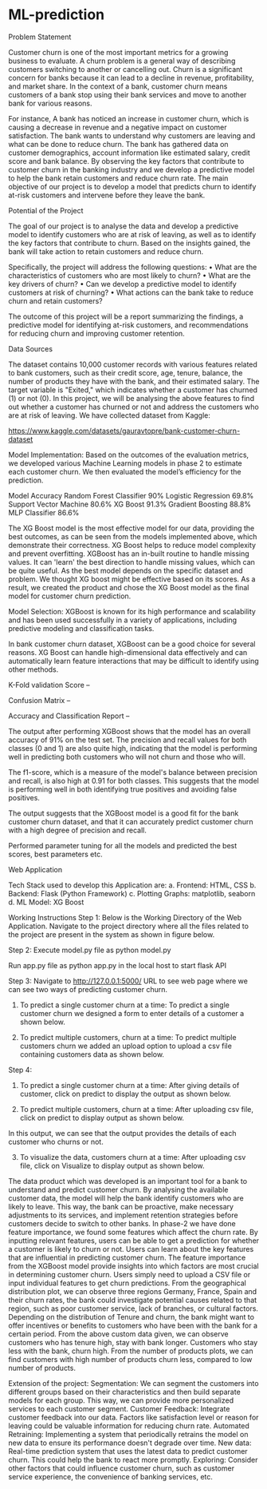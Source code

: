 # ML-prediction

Problem Statement 

Customer churn is one of the most important metrics for a growing business to evaluate. A churn problem is a general way of describing customers switching to another or cancelling out. Churn is a significant concern for banks because it can lead to a decline in revenue, profitability, and market share. In the context of a bank, customer churn means customers of a bank stop using their bank services and move to another bank for various reasons. 

For instance, A bank has noticed an increase in customer churn, which is causing a decrease in revenue and a negative impact on customer satisfaction. The bank wants to understand why customers are leaving and what can be done to reduce churn. The bank has gathered data on customer demographics, account information like estimated salary, credit score and bank balance. By observing the key factors that contribute to customer churn in the banking industry and we develop a predictive model to help the bank retain customers and reduce churn rate. The main objective of our project is to develop a model that predicts churn to identify at-risk customers and intervene before they leave the bank.

Potential of the Project 

The goal of our project is to analyse the data and develop a predictive model to identify customers who are at risk of leaving, as well as to identify the key factors that contribute to churn. Based on the insights gained, the bank will take action to retain customers and reduce churn. 

Specifically, the project will address the following questions: 
• What are the characteristics of customers who are most likely to churn? 
• What are the key drivers of churn? 
• Can we develop a predictive model to identify customers at risk of churning? 
• What actions can the bank take to reduce churn and retain customers? 

The outcome of this project will be a report summarizing the findings, a predictive model for identifying at-risk customers, and recommendations for reducing churn and improving customer retention.


Data Sources 

The dataset contains 10,000 customer records with various features related to bank customers, such as their credit score, age, tenure, balance, the number of products they have with the bank, and their estimated salary. The target variable is "Exited," which indicates whether a customer has churned (1) or not (0). 
In this project, we will be analysing the above features to find out whether a customer has churned or not and address the customers who are at risk of leaving. 
We have collected dataset from Kaggle: 

https://www.kaggle.com/datasets/gauravtopre/bank-customer-churn-dataset


Model Implementation:
Based on the outcomes of the evaluation metrics, we developed various Machine Learning models in phase 2 to estimate each customer churn. We then evaluated the model’s efficiency for the prediction.

Model	Accuracy
Random Forest Classifier	90%
Logistic Regression	69.8%
Support Vector Machine	80.6%
XG Boost	91.3%
Gradient Boosting	88.8%
MLP Classifier	86.6%

The XG Boost model is the most effective model for our data, providing the best outcomes, as can be seen from the models implemented above, which demonstrate their correctness.
XG Boost helps to reduce model complexity and prevent overfitting. XGBoost has an in-built routine to handle missing values. It can 'learn' the best direction to handle missing values, which can be quite useful. As the best model depends on the specific dataset and problem. We thought XG boost might be effective based on its scores. As a result, we created the product and chose the XG Boost model as the final model for customer churn prediction.

Model Selection:
XGBoost is known for its high performance and scalability and has been used successfully in a variety of applications, including predictive modeling and classification tasks.

In bank customer churn dataset, XGBoost can be a good choice for several reasons. XG Boost can handle high-dimensional data effectively and can automatically learn feature interactions that may be difficult to identify using other methods.

K-Fold validation Score –

 

Confusion Matrix –

 



Accuracy and Classification Report –

 

The output after performing XGBoost shows that the model has an overall accuracy of 91% on the test set. The precision and recall values for both classes (0 and 1) are also quite high, indicating that the model is performing well in predicting both customers who will not churn and those who will.

The f1-score, which is a measure of the model's balance between precision and recall, is also high at 0.91 for both classes. This suggests that the model is performing well in both identifying true positives and avoiding false positives.

The output suggests that the XGBoost model is a good fit for the bank customer churn dataset, and that it can accurately predict customer churn with a high degree of precision and recall.

Performed parameter tuning for all the models and predicted the best scores, best parameters etc. 

Web Application

Tech Stack used to develop this Application are:
a. Frontend: HTML, CSS
b. Backend: Flask (Python Framework)
c. Plotting Graphs: matplotlib, seaborn
d. ML Model: XG Boost


Working Instructions
Step 1:
Below is the Working Directory of the Web Application. Navigate to the project directory
where all the files related to the project are present in the system as shown in figure
below.

 

Step 2:
Execute model.py file as python model.py
 

Run app.py file as python app.py in the local host to start flask API

 

Step 3:
Navigate to http://127.0.0.1:5000/ URL to see web page where we can see two ways of predicting customer churn.

1) To predict a single customer churn at a time: To predict a single customer churn we designed a form to enter details of a customer a shown below.

 
2) To predict multiple customers, churn at a time: To predict multiple customers churn we added an upload option to upload a csv file containing customers data as shown below.

 





Step 4: 

1) To predict a single customer churn at a time: After giving details of customer, click on predict to display the output as shown below.

 
 
  


2) To predict multiple customers, churn at a time: After uploading csv file, click on predict to display output as shown below.

 

In this output, we can see that the output provides the details of each customer who churns or not. 

3) To visualize the data, customers churn at a time: After uploading csv file, click on Visualize to display output as shown below.

  
         


The data product which was developed is an important tool for a bank to understand and predict customer churn. By analysing the available customer data, the model will help the bank identify customers who are likely to leave. This way, the bank can be proactive, make necessary adjustments to its services, and implement retention strategies before customers decide to switch to other banks.
In phase-2 we have done feature importance, we found some features which affect the churn rate.
By inputting relevant features, users can be able to get a prediction for whether a customer is likely to churn or not. Users can learn about the key features that are influential in predicting customer churn. The feature importance from the XGBoost model provide insights into which factors are most crucial in determining customer churn. Users simply need to upload a CSV file or input individual features to get churn predictions.
From the geographical distribution plot, we can observe three regions Germany, France, Spain and their churn rates, the bank could investigate potential causes related to that region, such as poor customer service, lack of branches, or cultural factors. Depending on the distribution of Tenure and churn, the bank might want to offer incentives or benefits to customers who have been with the bank for a certain period. From the above custom data given, we can observe customers who has tenure high, stay with bank longer. Customers who stay less with the bank, churn high. 
From the number of products plots, we can find customers with high number of products churn less, compared to low number of products.

Extension of the project:
Segmentation: We can segment the customers into different groups based on their characteristics and then build separate models for each group. This way, we can provide more personalized services to each customer segment.
Customer Feedback: Integrate customer feedback into our data. Factors like satisfaction level or reason for leaving could be valuable information for reducing churn rate.
Automated Retraining: Implementing a system that periodically retrains the model on new data to ensure its performance doesn't degrade over time.
New data: Real-time prediction system that uses the latest data to predict customer churn. This could help the bank to react more promptly.
Exploring: Consider other factors that could influence customer churn, such as customer service experience, the convenience of banking services, etc.

